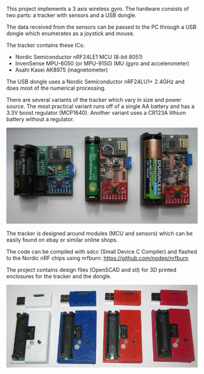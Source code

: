 This project implements a 3 axis wireless gyro. The hardware consists of two parts: a tracker with sensors and a USB dongle.

The data received from the sensors can be passed to the PC through a USB dongle which enumerates as a joystick and mouse.

The tracker contains these ICs:

- Nordic Semiconductor nRF24LE1 MCU (8-bit 8051)
- InvenSense MPU-6050 (or MPU-9150) IMU (gyro and accelerometer)
- Asahi Kasei AK8975 (magnetometer)

The USB dongle uses a Nordic Semiconductor nRF24LU1+ 2.4GHz and does most of the numerical processing.

There are several variants of the tracker which vary in size and power source. The most practical variant runs off of a single AA battery and has a 3.3V boost regulator (MCP1640). Another variant uses a CR123A lithium battery without a regulator.

![trackers](trackers.jpg)

The tracker is designed around modules (MCU and sensors) which can be easily found on ebay or similar online shops.

The code can be compiled with sdcc (Small Device C Compiler) and flashed to the Nordic nRF chips using nrfburn: https://github.com/nodep/nrfburn

The project contains design files (OpenSCAD and stl) for 3D printed enclosures for the tracker and the dongle.

![trackers and dongles in enclosures](enclosures.jpg)
